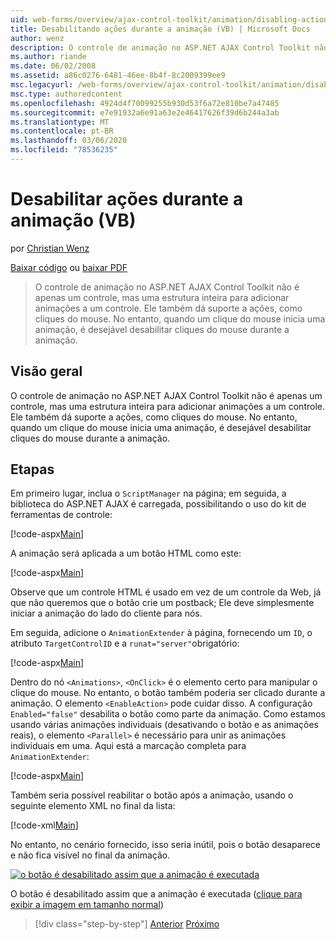 ```yaml
---
uid: web-forms/overview/ajax-control-toolkit/animation/disabling-actions-during-animation-vb
title: Desabilitando ações durante a animação (VB) | Microsoft Docs
author: wenz
description: O controle de animação no ASP.NET AJAX Control Toolkit não é apenas um controle, mas uma estrutura inteira para adicionar animações a um controle. Ele também dá suporte a ação...
ms.author: riande
ms.date: 06/02/2008
ms.assetid: a86c0276-6481-46ee-8b4f-8c2009399ee9
msc.legacyurl: /web-forms/overview/ajax-control-toolkit/animation/disabling-actions-during-animation-vb
msc.type: authoredcontent
ms.openlocfilehash: 4924d4f70099255b930d53f6a72e810be7a47485
ms.sourcegitcommit: e7e91932a6e91a63e2e46417626f39d6b244a3ab
ms.translationtype: MT
ms.contentlocale: pt-BR
ms.lasthandoff: 03/06/2020
ms.locfileid: "78536235"
---
```

# <a name="disabling-actions-during-animation-vb"></a>Desabilitar ações durante a animação (VB)

por [Christian Wenz](https://github.com/wenz)

[Baixar código](https://download.microsoft.com/download/f/9/a/f9a26acd-8df4-4484-8a18-199e4598f411/Animation7.vb.zip) ou [baixar PDF](https://download.microsoft.com/download/6/7/1/6718d452-ff89-4d3f-a90e-c74ec2d636a3/animation7VB.pdf)

> O controle de animação no ASP.NET AJAX Control Toolkit não é apenas um controle, mas uma estrutura inteira para adicionar animações a um controle. Ele também dá suporte a ações, como cliques do mouse. No entanto, quando um clique do mouse inicia uma animação, é desejável desabilitar cliques do mouse durante a animação.

## <a name="overview"></a>Visão geral

O controle de animação no ASP.NET AJAX Control Toolkit não é apenas um controle, mas uma estrutura inteira para adicionar animações a um controle. Ele também dá suporte a ações, como cliques do mouse. No entanto, quando um clique do mouse inicia uma animação, é desejável desabilitar cliques do mouse durante a animação.

## <a name="steps"></a>Etapas

Em primeiro lugar, inclua o `ScriptManager` na página; em seguida, a biblioteca do ASP.NET AJAX é carregada, possibilitando o uso do kit de ferramentas de controle:

[!code-aspx[Main](disabling-actions-during-animation-vb/samples/sample1.aspx)]

A animação será aplicada a um botão HTML como este:

[!code-aspx[Main](disabling-actions-during-animation-vb/samples/sample2.aspx)]

Observe que um controle HTML é usado em vez de um controle da Web, já que não queremos que o botão crie um postback; Ele deve simplesmente iniciar a animação do lado do cliente para nós.

Em seguida, adicione o `AnimationExtender` à página, fornecendo um `ID`, o atributo `TargetControlID` e a `runat="server"`obrigatório:

[!code-aspx[Main](disabling-actions-during-animation-vb/samples/sample3.aspx)]

Dentro do nó `<Animations>`, `<OnClick>` é o elemento certo para manipular o clique do mouse. No entanto, o botão também poderia ser clicado durante a animação. O elemento `<EnableAction>` pode cuidar disso. A configuração `Enabled="false"` desabilita o botão como parte da animação. Como estamos usando várias animações individuais (desativando o botão e as animações reais), o elemento `<Parallel>` é necessário para unir as animações individuais em uma. Aqui está a marcação completa para `AnimationExtender`:

[!code-aspx[Main](disabling-actions-during-animation-vb/samples/sample4.aspx)]

Também seria possível reabilitar o botão após a animação, usando o seguinte elemento XML no final da lista:

[!code-xml[Main](disabling-actions-during-animation-vb/samples/sample5.xml)]

No entanto, no cenário fornecido, isso seria inútil, pois o botão desaparece e não fica visível no final da animação.

[![o botão é desabilitado assim que a animação é executada](disabling-actions-during-animation-vb/_static/image2.png)](disabling-actions-during-animation-vb/_static/image1.png)

O botão é desabilitado assim que a animação é executada ([clique para exibir a imagem em tamanho normal](disabling-actions-during-animation-vb/_static/image3.png))

> [!div class="step-by-step"]
> [Anterior](animating-in-response-to-user-interaction-vb.md)
> [Próximo](triggering-an-animation-in-another-control-vb.md)
